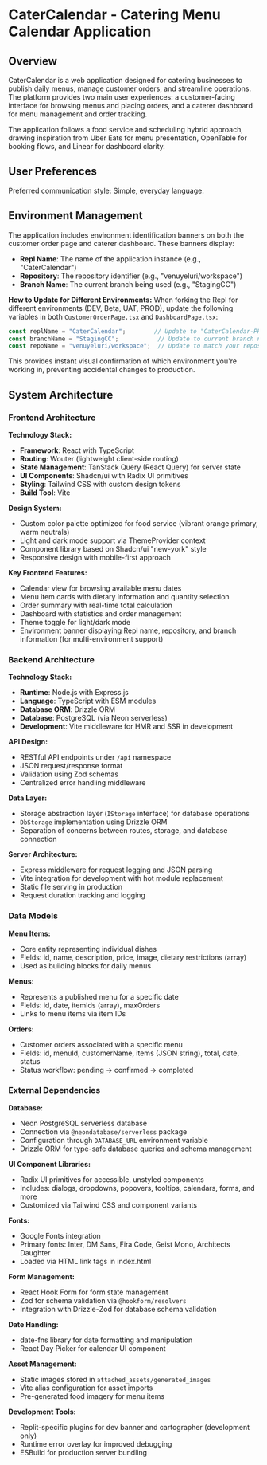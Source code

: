 # CaterCalendar - Catering Menu Calendar Application

## Overview

CaterCalendar is a web application designed for catering businesses to publish daily menus, manage customer orders, and streamline operations. The platform provides two main user experiences: a customer-facing interface for browsing menus and placing orders, and a caterer dashboard for menu management and order tracking.

The application follows a food service and scheduling hybrid approach, drawing inspiration from Uber Eats for menu presentation, OpenTable for booking flows, and Linear for dashboard clarity.

## User Preferences

Preferred communication style: Simple, everyday language.

## Environment Management

The application includes environment identification banners on both the customer order page and caterer dashboard. These banners display:
- **Repl Name**: The name of the application instance (e.g., "CaterCalendar")
- **Repository**: The repository identifier (e.g., "venuyeluri/workspace")
- **Branch Name**: The current branch being used (e.g., "StagingCC")

**How to Update for Different Environments:**
When forking the Repl for different environments (DEV, Beta, UAT, PROD), update the following variables in both `CustomerOrderPage.tsx` and `DashboardPage.tsx`:

```typescript
const replName = "CaterCalendar";        // Update to "CaterCalendar-PROD", "CaterCalendar-Beta", etc.
const branchName = "StagingCC";           // Update to current branch name
const repoName = "venuyeluri/workspace";  // Update to match your repository
```

This provides instant visual confirmation of which environment you're working in, preventing accidental changes to production.

## System Architecture

### Frontend Architecture

**Technology Stack:**
- **Framework**: React with TypeScript
- **Routing**: Wouter (lightweight client-side routing)
- **State Management**: TanStack Query (React Query) for server state
- **UI Components**: Shadcn/ui with Radix UI primitives
- **Styling**: Tailwind CSS with custom design tokens
- **Build Tool**: Vite

**Design System:**
- Custom color palette optimized for food service (vibrant orange primary, warm neutrals)
- Light and dark mode support via ThemeProvider context
- Component library based on Shadcn/ui "new-york" style
- Responsive design with mobile-first approach

**Key Frontend Features:**
- Calendar view for browsing available menu dates
- Menu item cards with dietary information and quantity selection
- Order summary with real-time total calculation
- Dashboard with statistics and order management
- Theme toggle for light/dark mode
- Environment banner displaying Repl name, repository, and branch information (for multi-environment support)

### Backend Architecture

**Technology Stack:**
- **Runtime**: Node.js with Express.js
- **Language**: TypeScript with ESM modules
- **Database ORM**: Drizzle ORM
- **Database**: PostgreSQL (via Neon serverless)
- **Development**: Vite middleware for HMR and SSR in development

**API Design:**
- RESTful API endpoints under `/api` namespace
- JSON request/response format
- Validation using Zod schemas
- Centralized error handling middleware

**Data Layer:**
- Storage abstraction layer (`IStorage` interface) for database operations
- `DbStorage` implementation using Drizzle ORM
- Separation of concerns between routes, storage, and database connection

**Server Architecture:**
- Express middleware for request logging and JSON parsing
- Vite integration for development with hot module replacement
- Static file serving in production
- Request duration tracking and logging

### Data Models

**Menu Items:**
- Core entity representing individual dishes
- Fields: id, name, description, price, image, dietary restrictions (array)
- Used as building blocks for daily menus

**Menus:**
- Represents a published menu for a specific date
- Fields: id, date, itemIds (array), maxOrders
- Links to menu items via item IDs

**Orders:**
- Customer orders associated with a specific menu
- Fields: id, menuId, customerName, items (JSON string), total, date, status
- Status workflow: pending → confirmed → completed

### External Dependencies

**Database:**
- Neon PostgreSQL serverless database
- Connection via `@neondatabase/serverless` package
- Configuration through `DATABASE_URL` environment variable
- Drizzle ORM for type-safe database queries and schema management

**UI Component Libraries:**
- Radix UI primitives for accessible, unstyled components
- Includes: dialogs, dropdowns, popovers, tooltips, calendars, forms, and more
- Customized via Tailwind CSS and component variants

**Fonts:**
- Google Fonts integration
- Primary fonts: Inter, DM Sans, Fira Code, Geist Mono, Architects Daughter
- Loaded via HTML link tags in index.html

**Form Management:**
- React Hook Form for form state management
- Zod for schema validation via `@hookform/resolvers`
- Integration with Drizzle-Zod for database schema validation

**Date Handling:**
- date-fns library for date formatting and manipulation
- React Day Picker for calendar UI component

**Asset Management:**
- Static images stored in `attached_assets/generated_images`
- Vite alias configuration for asset imports
- Pre-generated food imagery for menu items

**Development Tools:**
- Replit-specific plugins for dev banner and cartographer (development only)
- Runtime error overlay for improved debugging
- ESBuild for production server bundling